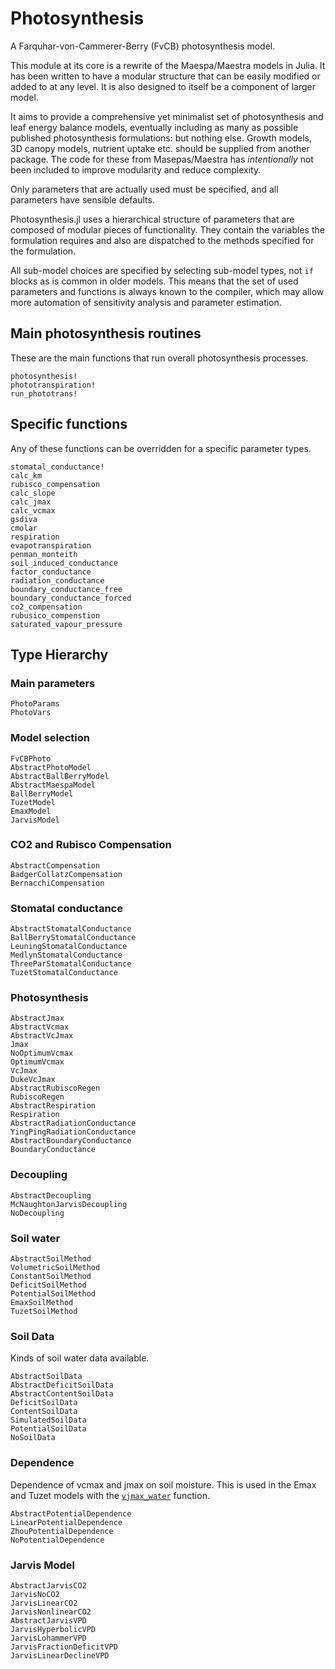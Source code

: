 
# Photosynthesis

A Farquhar-von-Cammerer-Berry (FvCB) photosynthesis model.

This module at its core is a rewrite of the Maespa/Maestra models in Julia. It
has been written to have a modular structure that can be easily modified or added
to at any level. It is also designed to itself be a component of larger
model.

It aims to provide a comprehensive yet minimalist set of photosynthesis and leaf
energy balance models, eventually including as many as possible published
photosynthesis formulations: but nothing else. Growth models, 3D canopy models,
nutrient uptake etc. should be supplied from another package. The code for these
from Masepas/Maestra has *intentionally* not been included to improve modularity
and reduce complexity.

Only parameters that are actually used must be specified, and all
parameters have sensible defaults.

Photosynthesis.jl uses a hierarchical structure of parameters that are composed
of modular pieces of functionality. They contain the variables the formulation
requires and also are dispatched to the methods specified for the formulation.

All sub-model choices are specified by selecting sub-model types, not `if`
blocks as is common in older models. This means that the set of used parameters
and functions is always known to the compiler, which may allow more automation
of sensitivity analysis and parameter estimation.

## Main photosynthesis routines

These are the main functions that run overall photosynthesis processes.

```@docs
photosynthesis!
phototranspiration!
run_phototrans!
```

## Specific functions

Any of these functions can be overridden for a specific parameter types.

```@docs
stomatal_conductance!
calc_km
rubisco_compensation
calc_slope
calc_jmax
calc_vcmax
gsdiva
cmolar
respiration
evapotranspiration
penman_monteith
soil_induced_conductance
factor_conductance
radiation_conductance
boundary_conductance_free
boundary_conductance_forced
co2_compensation
rubusico_compenstion
saturated_vapour_pressure
```


## Type Hierarchy

### Main parameters

```@docs
PhotoParams
PhotoVars
```

### Model selection

```@docs
FvCBPhoto
AbstractPhotoModel
AbstractBallBerryModel
AbstractMaespaModel
BallBerryModel
TuzetModel
EmaxModel
JarvisModel
```

### CO2 and Rubisco Compensation

```@docs
AbstractCompensation
BadgerCollatzCompensation
BernacchiCompensation
```

### Stomatal conductance

```@docs
AbstractStomatalConductance
BallBerryStomatalConductance
LeuningStomatalConductance
MedlynStomatalConductance
ThreeParStomatalConductance
TuzetStomatalConductance
```

### Photosynthesis

```@docs
AbstractJmax
AbstractVcmax
AbstractVcJmax
Jmax
NoOptimumVcmax
OptimumVcmax
VcJmax
DukeVcJmax
AbstractRubiscoRegen
RubiscoRegen
AbstractRespiration
Respiration
AbstractRadiationConductance
YingPingRadiationConductance
AbstractBoundaryConductance
BoundaryConductance
```

### Decoupling

```@docs
AbstractDecoupling
McNaughtonJarvisDecoupling
NoDecoupling
```

### Soil water 

```@docs
AbstractSoilMethod
VolumetricSoilMethod
ConstantSoilMethod
DeficitSoilMethod
PotentialSoilMethod
EmaxSoilMethod
TuzetSoilMethod
```

### Soil Data

Kinds of soil water data available.

```@docs
AbstractSoilData
AbstractDeficitSoilData
AbstractContentSoilData
DeficitSoilData
ContentSoilData
SimulatedSoilData
PotentialSoilData
NoSoilData
```

### Dependence 

Dependence of vcmax and jmax on soil moisture. This is used in the Emax and
Tuzet models with the [`vjmax_water`](@ref) function.

```@docs
AbstractPotentialDependence
LinearPotentialDependence
ZhouPotentialDependence
NoPotentialDependence
```

### Jarvis Model

```@docs
AbstractJarvisCO2
JarvisNoCO2
JarvisLinearCO2
JarvisNonlinearCO2
AbstractJarvisVPD
JarvisHyperbolicVPD
JarvisLohammerVPD
JarvisFractionDeficitVPD
JarvisLinearDeclineVPD
```

